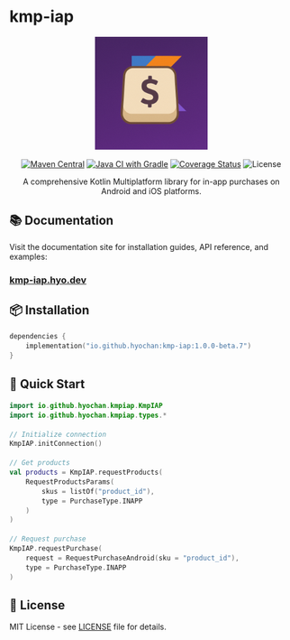 # kmp-iap

<p align="center">
  <img src="https://github.com/hyochan/kmp-iap/blob/main/docs/static/img/logo.png" width="200" alt="kmp-iap logo" />
</p>

<p align="center">
  <a href="https://central.sonatype.com/artifact/io.github.hyochan/kmp-iap"><img src="https://img.shields.io/maven-central/v/io.github.hyochan/kmp-iap.svg?style=flat-square" alt="Maven Central" /></a>
  <a href="https://github.com/hyochan/kmp-iap/actions/workflows/gradle.yml"><img src="https://github.com/hyochan/kmp-iap/actions/workflows/gradle.yml/badge.svg" alt="Java CI with Gradle" /></a>
  <a href="https://codecov.io/gh/hyochan/kmp-iap"><img src="https://codecov.io/gh/hyochan/kmp-iap/branch/main/graph/badge.svg?token=YOUR_TOKEN" alt="Coverage Status" /></a>
  <img src="https://img.shields.io/badge/license-MIT-blue.svg" alt="License" />
</p>

<p align="center">
  A comprehensive Kotlin Multiplatform library for in-app purchases on Android and iOS platforms.
</p>

## 📚 Documentation

Visit the documentation site for installation guides, API reference, and examples:

### **[kmp-iap.hyo.dev](https://kmp-iap.hyo.dev)**

## 📦 Installation

```kotlin
dependencies {
    implementation("io.github.hyochan:kmp-iap:1.0.0-beta.7")
}
```

## 🚀 Quick Start

```kotlin
import io.github.hyochan.kmpiap.KmpIAP
import io.github.hyochan.kmpiap.types.*

// Initialize connection
KmpIAP.initConnection()

// Get products
val products = KmpIAP.requestProducts(
    RequestProductsParams(
        skus = listOf("product_id"),
        type = PurchaseType.INAPP
    )
)

// Request purchase
KmpIAP.requestPurchase(
    request = RequestPurchaseAndroid(sku = "product_id"),
    type = PurchaseType.INAPP
)
```

## 📄 License

MIT License - see [LICENSE](LICENSE) file for details.
